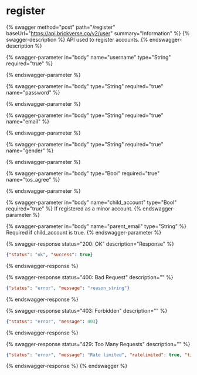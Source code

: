 # register

{% swagger method="post" path="/register" baseUrl="https://api.brickverse.co/v2/user" summary="Information" %}
{% swagger-description %}
API used to register accounts.
{% endswagger-description %}

{% swagger-parameter in="body" name="username" type="String" required="true" %}

{% endswagger-parameter %}

{% swagger-parameter in="body" type="String" required="true" name="password" %}

{% endswagger-parameter %}

{% swagger-parameter in="body" type="String" required="true" name="email" %}

{% endswagger-parameter %}

{% swagger-parameter in="body" type="String" required="true" name="gender" %}

{% endswagger-parameter %}

{% swagger-parameter in="body" type="Bool" required="true" name="tos_agree" %}

{% endswagger-parameter %}

{% swagger-parameter in="body" name="child_account" type="Bool" required="true" %}
If registered as a minor account.
{% endswagger-parameter %}

{% swagger-parameter in="body" name="parent_email" type="String" %}
Required if child_account is true.
{% endswagger-parameter %}

{% swagger-response status="200: OK" description="Response" %}
```json
{"status": "ok", "success": true}
```
{% endswagger-response %}

{% swagger-response status="400: Bad Request" description="" %}
```json
{"status": "error", "message": "reason_string"}
```
{% endswagger-response %}

{% swagger-response status="403: Forbidden" description="" %}
```json
{"status": "error", "message": 403}
```
{% endswagger-response %}

{% swagger-response status="429: Too Many Requests" description="" %}
```json
{"status": "error", "message": "Rate limited", "ratelimited": true, "time": "seconds_string"}
```
{% endswagger-response %}
{% endswagger %}
